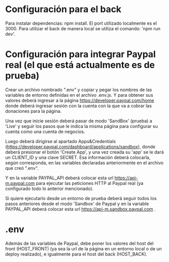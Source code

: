# Configuración para el back
Para instalar dependencias: npm install.
El port utilizado localmente es el 3000.
Para utilizar el back de manera local se utiliza el comando: 'npm run dev'.

# Configuración para integrar Paypal real (el que está actualmente es de prueba)
Crear un archivo nombrado ".env" y copiar y pegar los nombres de las variables de entorno definidas en el archivo .env.js.
Y para obtener sus valores deberá ingresar a la página https://developer.paypal.com/home donde deberá ingresar sesión con la cuenta con la que va a cobrar las donaciones para la página.

Una vez que inicie sesión deberá pasar de modo 'SandBox' (prueba) a 'Live' y seguir los pasos que le indica la misma página para configurar su cuenta como una cuenta de negocios.

Luego deberá dirigirse al apartado Apps&Credentials (https://developer.paypal.com/dashboard/applications/sandbox), donde deberá presionar el botón 'Create App', y una vez creada su 'app' se le dará un CLIENT_ID y una clave SECRET. Esa información deberá colocarla, según corresponda, en las variables declaradas anteriormente en el archivo que creó ".env".

Y en la variable PAYPAL_API deberá colocar esta url https://api-m.paypal.com para ejecutar las peticiones HTTP al Paypal real (ya configurado todo lo anterior mencionado).

Si quiere ejecutarlo desde un entorno de prueba deberá seguir todos los pasos anteriores desde el modo 'Sandbox' de Paypal y en la variable PAYPAL_API deberá colocar esta url https://api-m.sandbox.paypal.com .

# .env
Además de las variables de Paypal, debe poner los valores del host del front (HOST_FRONT) (ya sea la url de la página en un entorno local o de un deploy realizado), e igualmente para el host del back (HOST_BACK).